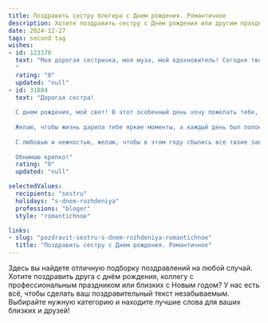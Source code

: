 ```yaml
---
title: Поздравить сестру блогера c Днем рождения. Романтичное
description: Хотите поздравить сестру c Днем рождения или другим праздником? Наш ИИ создаст незабываемое поздравление, а вы обязательно выделитесь среди других.  
date: 2024-12-27
tags: second tag
wishes:
- id: 123378
  text: "Моя дорогая сестричка, моя муза, мой вдохновитель! Сегодня твой день, и весь мир будто замирает, чтобы вместе с нами разделить радость твоего рождения.  Твой блог – это окно в твой удивительный, полный света и ярких красок мир, и я всегда с восторгом слежу за твоими успехами.  Пусть же твоя жизнь будет такой же прекрасной и вдохновляющей, как и всё, что ты создаёшь.  Пусть каждый твой день будет наполнен любовью, счастьем и неиссякаемым потоком вдохновения.  С днём рождения, моя любимая сестра!
  "
  rating: "0"
  updated: "null"
- id: 31884
  text: "Дорогая сестра!
  
  С днем рождения, мой свет! В этот особенный день хочу пожелать тебе, чтобы каждый новый пост в твоем блоге был как яркая звезда на бескрайнем небе — сиял, привлекал внимание и вдохновлял людей. Пусть твои идеи окутывают мир и находят отклик в сердцах, как мелодия любимой песни.
  
  Желаю, чтобы жизнь дарила тебе яркие моменты, а каждый день был полон новых открытий. Будь смела в своих мечтах и не бойся делиться ими с окружающими. Ты — невероятенен и восхитительна, и я горжусь тем, что ты моя сестра.
  
  С любовью и нежностью, желаю, чтобы в этом году сбылись все твоие заветные желания. Пусть счастье и вдохновение сопровождают тебя на каждом шагу!
  
  Обнимаю крепко!"
  rating: "0"
  updated: "null"

selectedValues:
  recipients: "sestru"
  holidays: "s-dnem-rozhdeniya"
  professions: "bloger"
  style: "romantichnoe"

links:
- slug: "pozdravit-sestru-s-dnem-rozhdeniya-romantichnoe"
  title: "Поздравить сестру c Днем рождения. Романтичное"
---
```


Здесь вы найдете отличную подборку поздравлений на любой случай.
Хотите поздравить друга с днём рождения, коллегу с профессиональным праздником или близких с Новым годом? У нас есть всё, чтобы сделать ваш поздравительный текст незабываемым. Выбирайте нужную категорию и находите лучшие слова для ваших близких и друзей!
